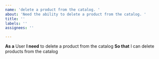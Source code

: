 ```yaml
---
name: 'delete a product from the catalog. '
about: 'Need the ability to delete a product from the catalog. '
title: ''
labels: ''
assignees: ''

---
```


**As a** User
 **I need**  to delete a product from the catalog 
 **So that** I can delete products from the catalog
